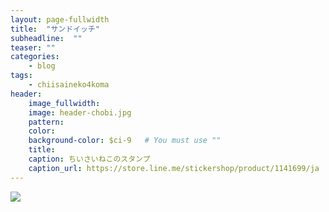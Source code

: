 ```yaml
---
layout: page-fullwidth
title:  "サンドイッチ"
subheadline:  ""
teaser: ""
categories:
    - blog
tags:
    - chiisaineko4koma
header:
    image_fullwidth:
    image: header-chobi.jpg
    pattern:
    color:
    background-color: $ci-9   # You must use ""
    title:
    caption: ちいさいねこのスタンプ
    caption_url: https://store.line.me/stickershop/product/1141699/ja
---
```


![](https://lh3.googleusercontent.com/pw/ACtC-3fGboYRG_6uG3rYDT7RCZCePrV0vk0MF5PoUgSdJtMJZq9RJc2j5nb5Bg-Cj3REgf7E58ps0SjvWAw3PObYxfQshiEEk2qNNT6yD-iIh9ulPe4DA_eGhJ-Bis_jATjnGDLmYBROiRKnL2MmdW0V_raF=w450-h635-no?authuser=2)